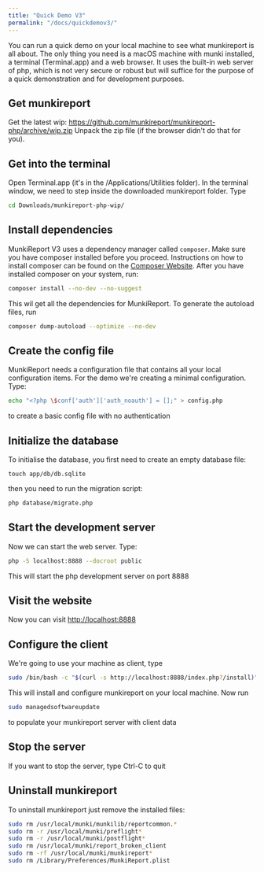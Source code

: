 ```yaml
---
title: "Quick Demo V3"
permalink: "/docs/quickdemov3/"
---
```

You can run a quick demo on your local machine to see what munkireport is all about. The only thing you need is a macOS machine with munki installed, a terminal (Terminal.app) and a web browser.
It uses the built-in web server of php, which is not very secure or robust but will suffice for the purpose of a quick demonstration and for development purposes.

## Get munkireport

Get the latest wip: <https://github.com/munkireport/munkireport-php/archive/wip.zip> Unpack the zip file (if the browser didn't do that for you).

## Get into the terminal

Open Terminal.app (it's in the /Applications/Utilities folder). In the terminal window, we need to step inside the downloaded munkireport folder. Type

```sh
cd Downloads/munkireport-php-wip/
```

## Install dependencies

MunkiReport V3 uses a dependency manager called `composer`. Make sure you have composer installed before you proceed. Instructions on how to install composer can be found on the [Composer Website](https://getcomposer.org/doc/00-intro.md). After you have installed composer on your system, run:

```sh
composer install --no-dev --no-suggest
```

This wil get all the dependencies for MunkiReport. To generate the autoload files, run

```sh
composer dump-autoload --optimize --no-dev
```

## Create the config file

MunkiReport needs a configuration file that contains all your local configuration items. For the demo we're creating a minimal configuration. Type:

```sh
echo "<?php \$conf['auth']['auth_noauth'] = [];" > config.php
```
to create a basic config file with no authentication

## Initialize the database

To initialise the database, you first need to create an empty database file:

```
touch app/db/db.sqlite
```

then you need to run the migration script:

```sh
php database/migrate.php
```

## Start the development server

Now we can start the web server. Type:

```sh
php -S localhost:8888 --docroot public
```
This will start the php development server on port 8888

## Visit the website

Now you can visit <http://localhost:8888>

## Configure the client

We're going to use your machine as client, type

```sh
sudo /bin/bash -c "$(curl -s http://localhost:8888/index.php?/install)"
```

This will install and configure munkireport on your local machine.
Now run

```sh
sudo managedsoftwareupdate
```

to populate your munkireport server with client data

## Stop the server

If you want to stop the server, type Ctrl-C to quit

## Uninstall munkireport

To uninstall munkireport just remove the installed files:

```sh
sudo rm /usr/local/munki/munkilib/reportcommon.*
sudo rm -r /usr/local/munki/preflight*
sudo rm -r /usr/local/munki/postflight*
sudo rm /usr/local/munki/report_broken_client
sudo rm -rf /usr/local/munki/munkireport*
sudo rm /Library/Preferences/MunkiReport.plist
```
